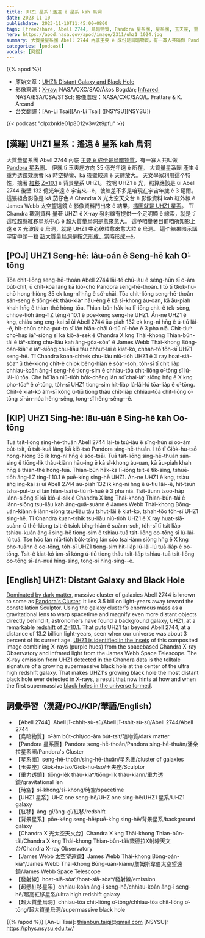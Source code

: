 ```yaml
---
title: UHZ1 星系：遙遠 ê 星系 kah 烏洞
date: 2023-11-10
publishdate: 2023-11-10T11:45:00+0800
tags: [free2share, Abell 2744, 烏暗物質, Pandora 星系團, 星系團, 玉夫座, 重力透鏡, UHZ1 星系, 紅移, 背景星系, Chandra X 光太空天文台, James Webb 太空望遠鏡, 發射線, 超懸紅移星系, 超大質量烏洞, 時空]
hero: https://apod.nasa.gov/apod/image/2311/uhz1_1024.jpg
summary: 大質量星系團 Abell 2744 內底主要 ê 成份是烏暗物質，有一寡人共叫做 Pandora 星系團。
categories: [podcast]
vocals: [阿錕]
---
```


{{% apod %}}

- 原始文章：[UHZ1: Distant Galaxy and Black Hole](https://apod.nasa.gov/apod/ap231110.html)
- 影像來源：[X-ray:](https://chandra.harvard.edu/) NASA/CXC/SAO/Ákos Bogdán; [Infrared:](https://webbtelescope.org/home) NASA/ESA/CSA/STScI; 影像處理：NASA/CXC/SAO/L. Frattare & K. Arcand
- 台文翻譯：[An-Li Tsai][An-Li Tsai] ([NSYSU][NSYSU])

{{< podcast "clpxbnkle01p8012v3w2t9pfu" >}}

## [漢羅] UHZ1 星系：遙遠 ê 星系 kah 烏洞
大質量星系團 Abell 2744 內底 [主要 ê 成份是烏暗物質][Dominated by dark matter]，有一寡人共叫做 [Pandora 星系團][Pandora's Cluster]。
伊就 tī 玉夫座方向 35 億光年遠 ê 所在。
大質量星系團 產生 ê 重力透鏡效應會 kā 時空拗彎、kā 後壁較遠 ê 天體放大。
天文學家利用這个特性，揣著 [紅移][redshift] [Z=10.1][Z=10.1] ê 背景星系 UHZ1。
按呢 UHZ1 ê 光，照算應該是 ùi Abell 2744 後壁 132 億光年遠 ê 宇宙來--ê，彼陣差不多是咱現在宇宙年歲 ê 3 葩爾。
這張組合影像是 kā 茄仔色 ê Chandra X 光太空天文台 ê 影像資料 kah 紅外線 ê James Webb 太空望遠鏡 ê 影像資料鬥出來 ê 結果，[插圖就是 UHZ1 星系][UHZ1 is identified in the insets]。
Tī Chandra 觀測資料 量著 UHZ1 ê X-ray 發射線有提供一个足明顯 ê 線索，就是 tī 這粒超懸紅移星系中心 ê 超大質量烏洞是愈來愈大。
這予咱量著目前咱所知影上遠 ê X 光波段 ê 烏洞，就是 UHZ1 中心彼粒愈來愈大粒 ê 烏洞。
這个結果暗示講宇宙中頭一粒 [超大質量烏洞是按怎形成、當時形成--ê][black holes in the universe formed]。

## [POJ] UHZ1 Seng-hē: Iâu-oán ê Seng-hē kah O͘-tōng
Tōa chit-liōng seng-hē-thoân Abell 2744 lāi-té chú-iàu ê sêng-hūn sī o͘-àm bu̍t-chit, ū chi̍t-kóa lâng kā kiò-chò Pandora seng-hē-thoân.
I tō tī Gio̍k-hu-chō hong-hiòng 35 ek kng-nî hn̄g ê só͘-chāi.
Tōa chit-liōng seng-hē-thoân sán-seng ê tiōng-le̍k thàu-kiàⁿ hāu-èng ē kā sî-khong áu-oan, kā āu-piah khah hn̄g ê thian-thé hòng-tōa.
Thian-bûn ha̍k-ka lī-iōng chit-ê te̍k-sèng, chhōe-tio̍h âng-î Z téng-î 10.1 ê pōe-kéng seng-hē UHZ1.
Án-ne UHZ1 ê kng, chiàu sǹg eng-kai sī ùi Abell 2744 āu-piah 132 ek kng-nî hn̄g ê ú-tiū lâi--ê, hit-chūn chha-put-to sī lán hiān-chāi ú-tiū nî-hòe ê 3 pha niā.
Chit-tiuⁿ cho͘-ha̍p iáⁿ-siōng sī kā kiô-á-sek ê Chandra X kng Thài-khong Thian-bûn-tâi ê iáⁿ-siōng chu-liāu kah âng-gōa-sòaⁿ ê James Webb Thài-khong Bōng-oán-kiàⁿ ê iáⁿ-siōng chu-liāu tàu chhut-lâi ê kiat-kó, chhah-tô͘ to̍h-sī UHZ1 seng-hē.
Tī Chandra koan-chhek chu-liāu niû-tio̍h UHZ1 ê X ray hoat-siā-sòaⁿ ū thê-kiong chi̍t-ê chiok bêng-hián ê sòaⁿ-soh, to̍h-sī tī chit lia̍p chhiau-koân âng-î seng-hē tiong-sim ê chhiau-tōa chit-liōng o͘-tōng sī lú-lâi-lú tōa.
Che hō͘ lán niû-tio̍h bo̍k-chêng lán só͘ chai-iáⁿ siōng hn̄g ê X kng pho-tōaⁿ ê o͘-tōng, to̍h-sī UHZ1 tiong-sim hit-lia̍p lú-lâi-lú tōa-lia̍p ê o͘-tōng.
Chit-ê kiat-kó àm-sī kóng ú-tiū tiong thâu chi̍t-lia̍p chhiau-tōa chit-liōng o͘-tōng sī-án-nóa hêng-sêng, tong-sî hêng-sêng--ê.

## [KIP] UHZ1 Sing-hē: Iâu-uán ê Sing-hē kah Oo-tōng
Tuā tsit-liōng sing-hē-thuân Abell 2744 lāi-té tsú-iàu ê sîng-hūn sī oo-àm bu̍t-tsit, ū tsi̍t-kuá lâng kā kiò-tsò Pandora sing-hē-thuân.
I tō tī Gio̍k-hu-tsō hong-hiòng 35 ik kng-nî hn̄g ê sóo-tsāi.
Tuā tsit-liōng sing-hē-thuân sán-sing ê tiōng-li̍k thàu-kiànn hāu-ìng ē kā sî-khong áu-uan, kā āu-piah khah hn̄g ê thian-thé hòng-tuā.
Thian-bûn ha̍k-ka lī-iōng tsit-ê ti̍k-sìng, tshuē-tio̍h âng-î Z tíng-î 10.1 ê puē-kíng sing-hē UHZ1.
Án-ne UHZ1 ê kng, tsiàu sǹg ing-kai sī uì Abell 2744 āu-piah 132 ik kng-nî hn̄g ê ú-tiū lâi--ê, hit-tsūn tsha-put-to sī lán hiān-tsāi ú-tiū nî-huè ê 3 pha niā.
Tsit-tiunn tsoo-ha̍p iánn-siōng sī kā kiô-á-sik ê Chandra X kng Thài-khong Thian-bûn-tâi ê iánn-siōng tsu-liāu kah âng-guā-suànn ê James Webb Thài-khong Bōng-uán-kiànn ê iánn-siōng tsu-liāu tàu tshut-lâi ê kiat-kó, tshah-tôo to̍h-sī UHZ1 sing-hē.
Tī Chandra kuan-tshik tsu-liāu niû-tio̍h UHZ1 ê X ray huat-siā-suànn ū thê-kiong tsi̍t-ê tsiok bîng-hián ê suànn-soh, to̍h-sī tī tsit lia̍p tshiau-kuân âng-î sing-hē tiong-sim ê tshiau-tuā tsit-liōng oo-tōng sī lú-lâi-lú tuā.
Tse hōo lán niû-tio̍h bo̍k-tsîng lán sóo tsai-iánn siōng hn̄g ê X kng pho-tuānn ê oo-tōng, to̍h-sī UHZ1 tiong-sim hit-lia̍p lú-lâi-lú tuā-lia̍p ê oo-tōng.
Tsit-ê kiat-kó àm-sī kóng ú-tiū tiong thâu tsi̍t-lia̍p tshiau-tuā tsit-liōng oo-tōng sī-án-nuá hîng-sîng, tong-sî hîng-sîng--ê.

## [English] UHZ1: Distant Galaxy and Black Hole
[Dominated by dark matter][Dominated by dark matter], massive cluster of galaxies Abell 2744 is known to some as [Pandora's Cluster][Pandora's Cluster].
It lies 3.5 billion light-years away toward the constellation Sculptor.
Using the galaxy cluster's enormous mass as a gravitational lens to warp spacetime and magnify even more distant objects directly behind it, astronomers have found a background galaxy, UHZ1, at a remarkable [redshift][redshift] of [Z=10.1][Z=10.1].
That puts UHZ1 far beyond Abell 2744, at a distance of 13.2 billion light-years, seen when our universe was about 3 percent of its current age.
[UHZ1 is identified in the insets][UHZ1 is identified in the insets] of this composited image combining X-rays (purple hues) from the spacebased Chandra X-ray Observatory and infrared light from the James Webb Space Telescope.
The X-ray emission from UHZ1 detected in the Chandra data is the telltale signature of a growing supermassive black hole at the center of the ultra high redshift galaxy.
That makes UHZ1's growing black hole the most distant black hole ever detected in X-rays, a result that now hints at how and when the first supermassive [black holes in the universe formed][black holes in the universe formed].

## 詞彙學習（漢羅/POJ/KIP/華語/English）
- 【Abell 2744】Abell jī-chhit-sù-sù/Abell jī-tshit-sù-sù/Abell 2744/Abell 2744
- 【烏暗物質】o͘-àm bu̍t-chit/oo-àm bu̍t-tsit/暗物質/dark matter
- 【Pandora 星系團】Pandora seng-hē-thoân/Pandora sing-hē-thuân/潘朵拉星系團/Pandora's Cluster
- 【星系團】seng-hē-thoân/sing-hē-thuân/星系團/cluster of galaxies
- 【玉夫座】Gio̍k-hu-tsō/Gio̍k-hu-tsō/玉夫座/Sculptor
- 【重力透鏡】tiōng-le̍k thàu-kiàⁿ/tiōng-li̍k thàu-kiànn/重力透鏡/gravitational len
- 【時空】sî-khong/sî-khong/時空/spacetime
- 【UHZ1 星系】UHZ one seng-hē/UHZ one sing-hē/UHZ1 星系/UHZ1 galaxy
- 【紅移】âng-gî/âng-gî/紅移/redshift
- 【背景星系】pōe-kéng seng-hē/puē-kíng sing-hē/背景星系/background galaxy
- 【Chandra X 光太空天文台】Chandra X kng Thài-khong Thian-bûn-tâi/Chandra X kng Thài-khong Thian-bûn-tâi/錢德拉X射線天文台/Chandra X-ray Observatory
- 【James Webb 太空望遠鏡】James Webb Thài-khong Bōng-oán-kiàⁿ/James Webb Thài-khong Bōng-uán-kiànn/詹姆斯韋伯太空望遠鏡/James Webb Space Telescope
- 【發射線】hoat-siā-sòaⁿ/hoat-siā-sòaⁿ/發射線/emission
- 【超懸紅移星系】chhiau-koân âng-î seng-hē/chhiau-koân âng-î seng-hē/超高紅移星系/ultra high redshift galaxy
- 【超大質量烏洞】chhiau-tōa chit-liōng o͘-tōng/chhiau-tōa chit-liōng o͘-tōng/超大質量烏洞/supermassive black hole

{{% /apod %}}
[An-Li Tsai]: thianbun.taigi@gmail.com
[NSYSU]: https://phys.nsysu.edu.tw/

[copyright]: https://apod.nasa.gov/apod/fap/lib/about_apod.html#srapply
[License]: https://creativecommons.org/licenses/by/2.0/

[Dominated by dark matter]:https://apod.nasa.gov/apod/ap230609.html
[Pandora's Cluster]:https://webbtelescope.org/contents/news-releases/2023/news-2023-107
[redshift]:https://apod.nasa.gov/apod/ap130408.html
[Z=10.1]:https://arxiv.org/abs/2308.02750
[UHZ1 is identified in the insets]:https://chandra.si.edu/photo/2023/uhz1/
[black holes in the universe formed]:https://arxiv.org/abs/2305.15458
